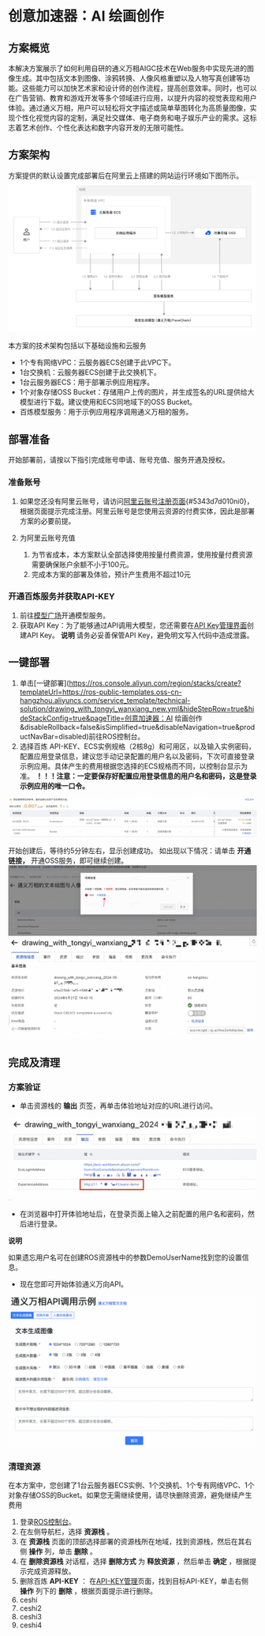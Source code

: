 # 创意加速器：AI 绘画创作

## 方案概览

本解决方案展示了如何利用自研的通义万相AIGC技术在Web服务中实现先进的图像生成。其中包括文本到图像、涂鸦转换、人像风格重塑以及人物写真创建等功能。这些能力可以加快艺术家和设计师的创作流程，提高创意效率。同时，也可以在广告营销、教育和游戏开发等多个领域进行应用，以提升内容的视觉表现和用户体验。通过通义万相，用户可以轻松将文字描述或简单草图转化为高质量图像，实现个性化视觉内容的定制，满足社交媒体、电子商务和电子娱乐产业的需求。这标志着艺术创作、个性化表达和数字内容开发的无限可能性。

## 方案架构

方案提供的默认设置完成部署后在阿里云上搭建的网站运行环境如下图所示。
![image.png](1.png)

本方案的技术架构包括以下基础设施和云服务

- 1个专有网络VPC：云服务器ECS创建于此VPC下。
- 1台交换机：云服务器ECS创建于此交换机下。
- 1台云服务器ECS：用于部署示例应用程序。
- 1个对象存储OSS Bucket：存储用户上传的图片，并生成签名的URL提供给大模型进行下载。建议使用和ECS同地域下的OSS Bucket。
- 百炼模型服务：用于示例应用程序调用通义万相的服务。

## 部署准备

开始部署前，请按以下指引完成账号申请、账号充值、服务开通及授权。

### 准备账号

1. 如果您还没有阿里云账号，请访问[阿里云账号注册页面](https://account.aliyun.com/register/qr_register.htm){#5343d7d010ni0}，根据页面提示完成注册。阿里云账号是您使用云资源的付费实体，因此是部署方案的必要前提。
2. 为阿里云账号充值

   1. 为节省成本，本方案默认全部选择使用按量付费资源，使用按量付费资源需要确保账户余额不小于100元。
   2. 完成本方案的部署及体验，预计产生费用不超过10元

### 开通百炼服务并获取API-KEY

1. 前往[模型广场](https://bailian.console.aliyun.com/#/model-market)开通模型服务。
2. 获取API Key：为了能够通过API调用大模型，您还需要在[API Key管理界面](https://bailian.console.aliyun.com/?apiKey=1)创建API Key。
   **说明**
   请务必妥善保管API Key，避免明文写入代码中造成泄露。

## 一键部署

1. 单击[一键部署](https://ros.console.aliyun.com/region/stacks/create?templateUrl=https://ros-public-templates.oss-cn-hangzhou.aliyuncs.com/service_template/technical-solution/drawing_with_tongyi_wanxiang_new.yml&hideStepRow=true&hideStackConfig=true&pageTitle=创意加速器：AI 绘画创作&disableRollback=false&isSimplified=true&disableNavigation=true&productNavBar=disabled)前往ROS控制台。
2. 选择百炼 API-KEY、ECS实例规格（2核8g）和可用区，以及输入实例密码，配置应用登录信息，建议您手动记录配置的用户名以及密码，下次可直接登录示例应用。具体产生的费用根据您选择的ECS规格而不同，以控制台显示为准。
   **！！！注意：一定要保存好配置应用登录信息的用户名和密码，这是登录示例应用的唯一口令。**

![image.png](2.png)

开始创建后，等待约5分钟左右，显示创建成功。
如出现以下情况：请单击 **开通链接，** 开通OSS服务，即可继续创建。
![image.png](3.png)
![image.png](4.png)

## 完成及清理

### 方案验证

* 单击资源栈的 **输出** 页签，再单击体验地址对应的URL进行访问。

![image.png](5.png)

* 在浏览器中打开体验地址后，在登录页面上输入之前配置的用户名和密码，然后进行登录。

**说明**

如果遗忘用户名可在创建ROS资源栈中的参数DemoUserName找到您的设置信息。

* 现在您即可开始体验通义万向API。

![image.png](6.png)

### 清理资源

在本方案中，您创建了1台云服务器ECS实例、1个交换机、1个专有网络VPC、1个对象存储OSS的Bucket。如果您无需继续使用，请尽快删除资源，避免继续产生费用

1. 登录[ROS控制台](https://ros.console.aliyun.com/overview)。
2. 在左侧导航栏，选择 **资源栈** 。
3. 在 **资源栈** 页面的顶部选择部署的资源栈所在地域，找到资源栈，然后在其右侧 **操作** 列，单击 **删除** 。
4. 在 **删除资源栈** 对话框，选择 **删除方式** 为 **释放资源** ，然后单击 **确定** ，根据提示完成资源释放。
5. 删除百炼 **API-KEY** ：
   在[API-KEY管理](https://bailian.console.aliyun.com/?apiKey=1)页面，找到目标API-KEY，单击右侧 **操作** 列下的 **删除** ，根据页面提示进行删除。
6. ceshi
7. ceshi2
8. ceshi3
9. ceshi4
